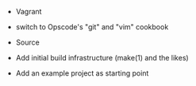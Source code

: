 - Vagrant
 - switch to Opscode's "git" and "vim" cookbook

- Source
 - Add initial build infrastructure (make(1) and the likes)
 - Add an example project as starting point
